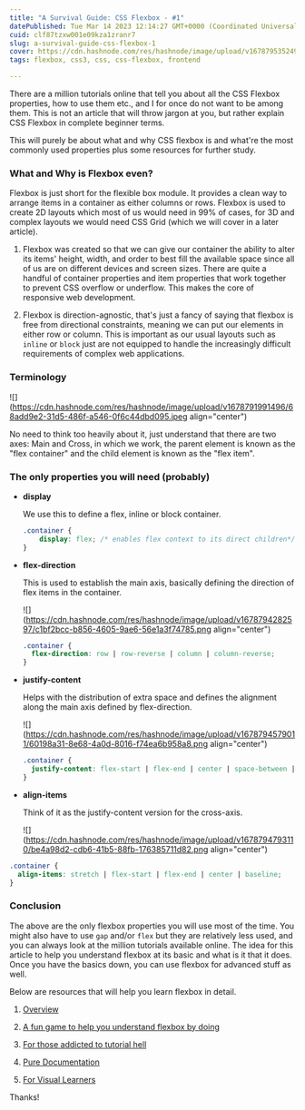 ```yaml
---
title: "A Survival Guide: CSS Flexbox - #1"
datePublished: Tue Mar 14 2023 12:14:27 GMT+0000 (Coordinated Universal Time)
cuid: clf87tzxw001e09kza1zranr7
slug: a-survival-guide-css-flexbox-1
cover: https://cdn.hashnode.com/res/hashnode/image/upload/v1678795352492/b286222c-0673-483c-9174-7456010cb1a9.png
tags: flexbox, css3, css, css-flexbox, frontend

---
```


There are a million tutorials online that tell you about all the CSS Flexbox properties, how to use them etc., and I for once do not want to be among them. This is not an article that will throw jargon at you, but rather explain CSS Flexbox in complete beginner terms.

This will purely be about what and why CSS flexbox is and what're the most commonly used properties plus some resources for further study.

### What and Why is Flexbox even?

Flexbox is just short for the flexible box module. It provides a clean way to arrange items in a container as either columns or rows. Flexbox is used to create 2D layouts which most of us would need in 99% of cases, for 3D and complex layouts we would need CSS Grid (which we will cover in a later article).

1. Flexbox was created so that we can give our container the ability to alter its items' height, width, and order to best fill the available space since all of us are on different devices and screen sizes. There are quite a handful of container properties and item properties that work together to prevent CSS overflow or underflow. This makes the core of responsive web development.
    
2. Flexbox is direction-agnostic, that's just a fancy of saying that flexbox is free from directional constraints, meaning we can put our elements in either row or column. This is important as our usual layouts such as `inline` or `block` just are not equipped to handle the increasingly difficult requirements of complex web applications.
    

### Terminology

![](https://cdn.hashnode.com/res/hashnode/image/upload/v1678791991496/68add9e2-31d5-486f-a546-0f6c44dbd095.jpeg align="center")

No need to think too heavily about it, just understand that there are two axes: Main and Cross, in which we work, the parent element is known as the "flex container" and the child element is known as the "flex item".

### The only properties you will need (probably)

* **display**
    
    We use this to define a flex, inline or block container.
    
    ```css
    .container {
        display: flex; /* enables flex context to its direct children*/
    }
    ```
    
* **flex-direction**
    
    This is used to establish the main axis, basically defining the direction of flex items in the container.
    
    ![](https://cdn.hashnode.com/res/hashnode/image/upload/v1678794282597/c1bf2bcc-b856-4605-9ae6-56e1a3f74785.png align="center")
    
    ```css
    .container {
      flex-direction: row | row-reverse | column | column-reverse;
    }
    ```
    
* **justify-content**
    
    Helps with the distribution of extra space and defines the alignment along the main axis defined by flex-direction.
    
    ![](https://cdn.hashnode.com/res/hashnode/image/upload/v1678794579011/60198a31-8e68-4a0d-8016-f74ea6b958a8.png align="center")
    
    ```css
    .container {
      justify-content: flex-start | flex-end | center | space-between | space-around | space-evenly;
    }
    ```
    
* **align-items**
    
    Think of it as the justify-content version for the cross-axis.
    
    ![](https://cdn.hashnode.com/res/hashnode/image/upload/v1678794793110/be4a98d2-cdb6-41b5-88fb-176385711d82.png align="center")
    

```css
.container {
  align-items: stretch | flex-start | flex-end | center | baseline;
}
```

### Conclusion

The above are the only flexbox properties you will use most of the time. You might also have to use `gap` and/or `flex` but they are relatively less used, and you can always look at the million tutorials available online. The idea for this article to help you understand flexbox at its basic and what is it that it does. Once you have the basics down, you can use flexbox for advanced stuff as well.

Below are resources that will help you learn flexbox in detail.

1. [Overview](https://youtu.be/K74l26pE4YA)
    
2. [A fun game to help you understand flexbox by doing](https://flexboxfroggy.com/)
    
3. [For those addicted to tutorial hell](https://youtu.be/u044iM9xsWU)
    
4. [Pure Documentation](https://developer.mozilla.org/en-US/docs/Learn/CSS/CSS_layout/Flexbox)
    
5. [For Visual Learners](https://poonia.github.io/flexbox/)
    

Thanks!